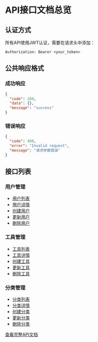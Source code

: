 
# API接口文档总览

## 认证方式
所有API使用JWT认证，需要在请求头中添加：
```http
Authorization: Bearer <your_token>
```

## 公共响应格式
### 成功响应
```json
{
  "code": 200,
  "data": {},
  "message": "success"
}
```

### 错误响应
```json
{
  "code": 400,
  "error": "Invalid request",
  "message": "请求参数错误"
}
```

## 接口列表
### 用户管理
- [用户列表](/api/User_Management.md#用户列表)
- [用户详情](/api/User_Management.md#用户详情)
- [创建用户](/api/User_Management.md#创建用户)
- [更新用户](/api/User_Management.md#更新用户)
- [删除用户](/api/User_Management.md#删除用户)

### 工具管理
- [工具列表](/api/Tool_Management.md#工具列表)
- [工具详情](/api/Tool_Management.md#工具详情)
- [创建工具](/api/Tool_Management.md#创建工具)
- [更新工具](/api/Tool_Management.md#更新工具)
- [删除工具](/api/Tool_Management.md#删除工具)

### 分类管理
- [分类列表](/api/Category_Management.md#分类列表)
- [分类详情](/api/Category_Management.md#分类详情)
- [创建分类](/api/Category_Management.md#创建分类)
- [更新分类](/api/Category_Management.md#更新分类)
- [删除分类](/api/Category_Management.md#删除分类)

[查看完整API文档](../api/User_Management.md)
